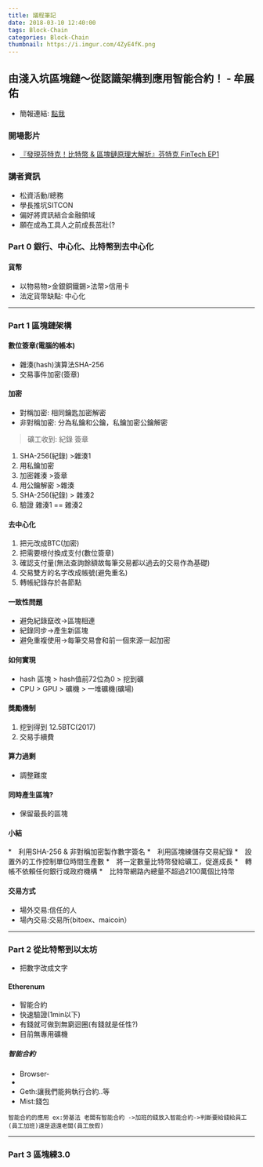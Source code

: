 ```yaml
---
title: 議程筆記
date: 2018-03-10 12:40:00
tags: Block-Chain
categories: Block-Chain
thumbnail: https://i.imgur.com/4ZyE4fK.png
---
```


## 由淺入坑區塊鏈～從認識架構到應用智能合約！ - 牟展佑

* 簡報連結: [點我](https://speakerdeck.com/williammou/you-qian-ru-keng-qu-kuai-lian-cong-ren-shi-jia-gou-dao-ying-yong-zhi-neng-he-yue)

### 開場影片
* [『發現芬特克！比特幣 & 區塊鏈原理大解析』芬特克 FinTech EP1](https://youtu.be/5r8kJCE1S1s)

### 講者資訊
* 松資活動/總務
* 學長推坑SITCON
* 偏好將資訊結合金融領域
* 願在成為工具人之前成長茁壯(?

### Part 0 銀行、中心化、比特幣到去中心化


#### 貨幣
* 以物易物>金銀銅鐵錫>法幣>信用卡
* 法定貨幣缺點: 中心化

---

### Part 1 區塊鏈架構

#### 數位簽章(電腦的帳本)
* 雜湊(hash)演算法SHA-256
* 交易事件加密(簽章)

#### 加密
* 對稱加密: 相同鑰匙加密解密
* 非對稱加密: 分為私鑰和公鑰，私鑰加密公鑰解密

> 礦工收到: 紀錄 簽章

1. SHA-256(紀錄) >雜湊1
2. 用私鑰加密
3. 加密雜湊 >簽章
4. 用公鑰解密 >雜湊
5. SHA-256(紀錄) > 雜湊2
6. 驗證 雜湊1 == 雜湊2


#### 去中心化
1. 把元改成BTC(加密)
2. 把需要根付換成支付(數位簽章)
3. 確認支付量(無法查詢餘額故每筆交易都以過去的交易作為基礎)
4. 交易雙方的名字改成帳號(避免重名)
5. 轉帳紀錄存於各節點

#### 一致性問題
* 避免紀錄竄改->區塊相連
* 紀錄同步->產生新區塊
* 避免重複使用->每筆交易會和前一個來源一起加密

#### 如何實現
* hash 區塊 > hash值前72位為0 > 挖到礦
* CPU > GPU > 礦機 > 一堆礦機(礦場)

#### 獎勵機制 
1. 挖到得到 12.5BTC(2017)
2. 交易手續費

#### 算力過剩
* 調整難度

#### 同時產生區塊?
* 保留最長的區塊

#### 小結
*　利用SHA-256 & 非對稱加密製作數字簽名
*　利用區塊練儲存交易紀錄
*　設置外的工作控制單位時間生產數
*　將一定數量比特幣發給礦工，促進成長
*　轉帳不依賴任何銀行或政府機構
*　比特幣網路內總量不超過2100萬個比特幣

#### 交易方式
* 場外交易:信任的人
* 場內交易:交易所(bitoex、maicoin）

---

### Part 2 從比特幣到以太坊
* 把數字改成文字

#### Etherenum
* 智能合約
* 快速驗證(1min以下)
* 有錢就可做到無窮迴圈(有錢就是任性?)
* 目前無專用礦機

##### 智能合約

* Browser-
* 
* Geth:讓我們能夠執行合約..等
* Mist:錢包

``智能合約的應用
ex:勞基法
老闆有智能合約 ->加班的錢放入智能合約->判斷要給錢給員工(員工加班)還是退還老闆(員工放假)``

---

### Part 3 區塊練3.0
